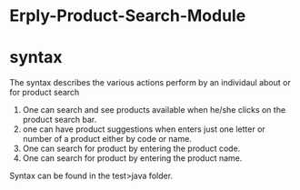 # Erply-Product-Search-Module

# syntax

The syntax describes the various actions perform by an individaul about or for product search

1. One can search and see products available when he/she clicks on the product search bar. 
2. one can have product suggestions when enters just one letter or number of a product either by code or name.
3. One can search for product by entering the product code.
4. One can search for product by entering the product name.

Syntax can be found in the test>java folder.
